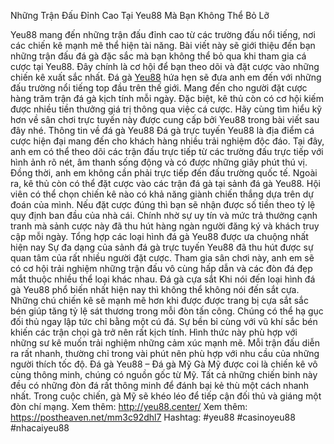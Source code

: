 Những Trận Đấu Đỉnh Cao Tại Yeu88 Mà Bạn Không Thể Bỏ Lỡ

Yeu88 mang đến những trận đấu đỉnh cao từ các trường đấu nổi tiếng, nơi các chiến kê mạnh mẽ thể hiện tài năng. Bài viết này sẽ giới thiệu đến bạn những trận đấu đá gà đặc sắc mà bạn không thể bỏ qua khi tham gia cá cược tại Yeu88. Đây chính là cơ hội để bạn theo dõi và đặt cược vào những chiến kê xuất sắc nhất.
Đá gà [Yeu88](http://yeu88.center/) hứa hẹn sẽ đưa anh em đến với những đấu trường nổi tiếng top đầu trên thế giới. Mang đến cho người đặt cược hàng trăm trận đá gà kịch tính mỗi ngày. Đặc biệt, kê thủ còn có cơ hội kiếm được nhiều tiền thưởng giá trị thông qua việc cá cược. Hãy cùng tìm hiểu kỹ hơn về sân chơi trực tuyến này được cung cấp bởi Yeu88 trong bài viết sau đây nhé.
Thông tin về đá gà Yeu88 
Đá gà trực tuyến Yeu88 là địa điểm cá cược hiện đại mang đến cho khách hàng nhiều trải nghiệm độc đáo. Tại đây, anh em có thể theo dõi các trận đấu trực tiếp từ các trường đấu trực tiếp với hình ảnh rõ nét, âm thanh sống động và có được những giây phút thú vị. Đồng thời, anh em không cần phải trực tiếp đến đấu trường quốc tế.
Ngoài ra, kê thủ còn có thể đặt cược vào các trận đá gà tại sảnh đá gà Yeu88. Hội viên có thể chọn chiến kê nào có khả năng giành chiến thắng dựa trên dự đoán của mình. Nếu đặt cược đúng thì bạn sẽ nhận được số tiền theo tỷ lệ quy định ban đầu của nhà cái. Chính nhờ sự uy tín và mức trả thưởng cạnh tranh mà sảnh cược này đã thu hút hàng ngàn người đăng ký và khách truy cập mỗi ngày. 
Tổng hợp các loại hình đá gà Yeu88 được ưa chuộng nhất hiện nay 
Sự đa dạng của sảnh đá gà trực tuyến Yeu88 đã thu hút được sự quan tâm của rất nhiều người đặt cược. Tham gia sân chơi này, anh em sẽ có cơ hội trải nghiệm những trận đấu vô cùng hấp dẫn và các đòn đá đẹp mắt thuộc nhiều thể loại khác nhau. 
Đá gà cựa sắt 
Khi nói đến loại hình đá gà Yeu88 phổ biến nhất hiện nay thì không thể không nói đến sắt cựa. Những chú chiến kê sẽ mạnh mẽ hơn khi được được trang bị cựa sắt sắc bén giúp tăng tỷ lệ sát thương trong mỗi đòn tấn công. Chúng có thể hạ gục đối thủ ngay lập tức chỉ bằng một cú đá. 
Sự bền bỉ cùng với vũ khí sắc bén khiến các trận chọi gà trở nên rất kịch tính. Hình thức này phù hợp với những sư kê muốn trải nghiệm những cảm xúc mạnh mẽ. Mỗi trận đấu  diễn ra rất nhanh, thường chỉ trong vài phút nên phù hợp với nhu cầu của những người thích tốc độ. 
Đá gà Yeu88 – Đá gà Mỹ
Gà Mỹ được coi là chiến kê vô cùng thông minh, chúng có nguồn gốc từ Mỹ. Tất cả những chiến binh này đều có những đòn đá rất thông minh để đánh bại kẻ thù một cách nhanh nhất. Trong cuộc chiến, gà Mỹ sẽ khéo léo để tiếp cận đối thủ và giáng một đòn chí mạng.
Xem thêm: http://yeu88.center/
Xem thêm: https://postheaven.net/mm3c92dhl7
Hashtag: #yeu88 #casinoyeu88 #nhacaiyeu88

